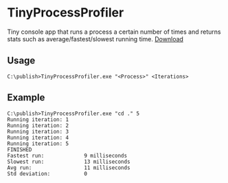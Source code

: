 # TinyProcessProfiler
Tiny console app that runs a process a certain number of times and returns stats such as average/fastest/slowest running time.
[Download](https://github.com/kblok/TinyProcessProfiler/releases/download/v1.0/TinyProcessProfiler.zip)

## Usage

```
C:\publish>TinyProcessProfiler.exe "<Process>" <Iterations>
```

## Example

```
C:\publish>TinyProcessProfiler.exe "cd ." 5
Running iteration: 1
Running iteration: 2
Running iteration: 3
Running iteration: 4
Running iteration: 5
FINISHED
Fastest run:             9 milliseconds
Slowest run:             13 milliseconds
Avg run:                 11 milliseconds
Std deviation:           0
```
